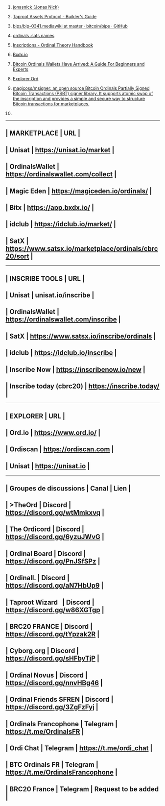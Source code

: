 1. [jonasnick (Jonas Nick)](https://github.com/jonasnick)

2. [Taproot Assets Protocol - Builder's Guide](https://docs.lightning.engineering/the-lightning-network/taproot-assets/taproot-assets-protocol)

3. [bips/bip-0341.mediawiki at master · bitcoin/bips · GitHub](https://github.com/bitcoin/bips/blob/master/bip-0341.mediawiki)

4. [ordinals .sats names](https://dune.com/domo/ordinals-sats-names)

5. [Inscriptions - Ordinal Theory Handbook](https://docs.ordinals.com/inscriptions.html) 

6. [Bxdx.io](https://www.brc-20.io/)

7. [Bitcoin Ordinals Wallets Have Arrived: A Guide For Beginners and Experts](https://nftnow.com/news/bitcoin-ordinals-wallets-have-arrived/) 

8. [Explorer Ord](https://ord.io)

9. [magicoss/msigner: an open source Bitcoin Ordinals Partially Signed Bitcoin Transactions (PSBT) signer library. It supports atomic swap of the inscription and provides a simple and secure way to structure Bitcoin transactions for marketplaces.](https://github.com/magicoss/msigner)

10. 

-----------------------------------------------------
| MARKETPLACE     |       URL                         |
-----------------------------------------------------
| Unisat          | https://unisat.io/market          |
-----------------------------------------------------
| OrdinalsWallet | https://ordinalswallet.com/collect |
-----------------------------------------------------
| Magic Eden     | https://magiceden.io/ordinals/     |
-----------------------------------------------------
| Bitx           | https://app.bxdx.io/               |
-----------------------------------------------------
| idclub         | https://idclub.io/market/          |
-----------------------------------------------------
| SatX           | https://www.satsx.io/marketplace/ordinals/cbrc20/sort |
-----------------------------------------------------

---------------------------------------------------------------------
| INSCRIBE TOOLS           |       URL                               |
----------------------------------------------------------------------
| Unisat                   | unisat.io/inscribe                      |
---------------------------------------------------------------------
| OrdinalsWallet           | https://ordinalswallet.com/inscribe     |
---------------------------------------------------------------------
| SatX                     | https://www.satsx.io/inscribe/ordinals  |
--------------------------------------------------------------------
| idclub                   | https://idclub.io/inscribe              |
---------------------------------------------------------------------
| Inscribe Now             | https://inscribenow.io/new              |
---------------------------------------------------------------------
| Inscribe today (cbrc20)  | https://inscribe.today/                 |
---------------------------------------------------------------------


----------------------------------------------------
| EXPLORER      |           URL                     |
----------------------------------------------------
| Ord.io        |   https://www.ord.io/             |
----------------------------------------------------
| Ordiscan      |    https://ordiscan.com           |
----------------------------------------------------
| Unisat        |   https://unisat.io               |
----------------------------------------------------


--------------------------------------------------------------
| Groupes de discussions | Canal 	 |  Lien                      |
---------------------------------------------------------------
| \>TheOrd 	            | Discord | https://discord.gg/wtMmkxvq |
---------------------------------------------------------------
| The Ordicord	        | Discord | https://discord.gg/6yzuJWvG |
---------------------------------------------------------------
| Ordinal Board 	      | Discord | https://discord.gg/PnJSfSPz |
---------------------------------------------------------------
| Ordinall. 	          | Discord | https://discord.gg/aN7HbUp9 |
---------------------------------------------------------------
| Taproot Wizard 	      | Discord | https://discord.gg/w86XGTgp |
---------------------------------------------------------------
| BRC20 FRANCE 	        | Discord | https://discord.gg/tYpzak2R |
---------------------------------------------------------------
| Cyborg.org            | Discord | https://discord.gg/sHFbyTjP |
----------------------------------------------------------------
| Ordinal Novus         | Discord | https://discord.gg/nnvHBg46 |
----------------------------------------------------------------
| Ordinal Friends $FREN | Discord | https://discord.gg/3ZgFzFyj |
---------------------------------------------------------------
| Ordinals Francophone  | Telegram | https://t.me/OrdinalsFR    |
---------------------------------------------------------------
| Ordi Chat             | Telegram | https://t.me/ordi_chat    |
---------------------------------------------------------------
| BTC Ordinals FR      | Telegram  | https://t.me/OrdinalsFrancophone |
---------------------------------------------------------------
| BRC20 France 	        | Telegram | Request to be added 	      |
---------------------------------------------------------------














